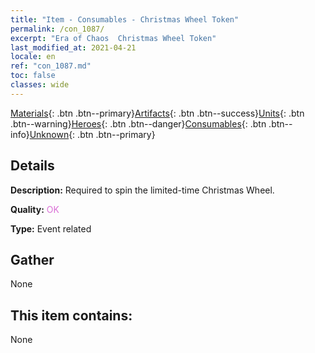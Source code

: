 ```yaml
---
title: "Item - Consumables - Christmas Wheel Token"
permalink: /con_1087/
excerpt: "Era of Chaos  Christmas Wheel Token"
last_modified_at: 2021-04-21
locale: en
ref: "con_1087.md"
toc: false
classes: wide
---
```

 [Materials](/Items/){: .btn .btn--primary}[Artifacts](/Items/Artifacts/){: .btn .btn--success}[Units](/Items/Units/){: .btn .btn--warning}[Heroes](/Items/Heroes/){: .btn .btn--danger}[Consumables](/Items/Consumables/){: .btn .btn--info}[Unknown](/Items/Unknown/){: .btn .btn--primary}

## Details
 **Description:** Required to spin the limited-time Christmas Wheel.

 **Quality:** <span style="color: #DA70D6">OK</span>

 **Type:** Event related

## Gather

  None

## This item contains:

  None

